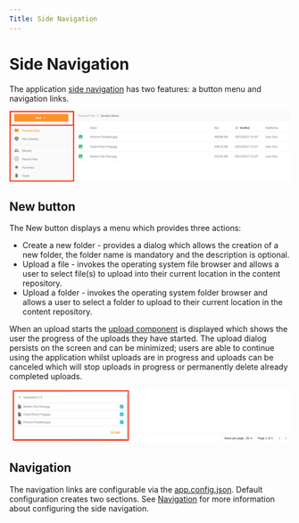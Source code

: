 ```yaml
---
Title: Side Navigation
---
```


# Side Navigation

The application [side navigation](../../src/app/components/sidenav) has two features: a button menu and navigation links.

![Side Navigation](../images/side-nav.png)

## New button

The New button displays a menu which provides three actions:

- Create a new folder - provides a dialog which allows the creation of a new folder, the folder name is mandatory and the description is optional.
- Upload a file - invokes the operating system file browser and allows a user to select file(s) to upload into their current location in the content repository.
- Upload a folder - invokes the operating system folder browser and allows a user to select a folder to upload to their current location in the content repository.

When an upload starts the [upload component](https://www.alfresco.com/abn/adf/docs/content-services/components/file-uploading-dialog.component/)
is displayed which shows the user the progress of the uploads they have started.
The upload dialog persists on the screen and can be minimized; users are able to continue using the application whilst uploads are in progress
and uploads can be canceled which will stop uploads in progress or permanently delete already completed uploads.

![Uploader](../images/uploader.png)

## Navigation

The navigation links are configurable via the [app.config.json](../../src/app.config.json).
Default configuration creates two sections.
See [Navigation](/getting-started/navigation) for more information about configuring the side navigation.
